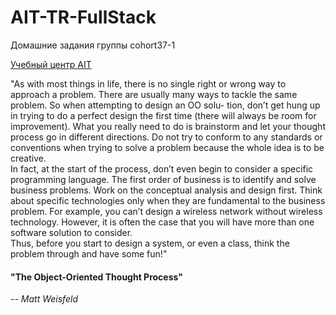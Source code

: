 # AIT-TR-FullStack

Домашние задания группы cohort37-1

[Учебный центр AIT](https://www.ait-tr.de/)

"As with most things in life, there is no single right or wrong way to approach a problem. There are usually many ways
to tackle the same problem. So when attempting to design an OO solu- tion, don’t get hung up in trying to do a perfect
design the first time (there will always be room for improvement). What you really need to do is brainstorm and let your
thought process go in different directions. Do not try to conform to any standards or conventions when trying to solve a
problem because the whole idea is to be creative.  
In fact, at the start of the process, don’t even begin to consider a specific programming language. The first order of
business is to identify and solve business problems. Work on the conceptual analysis and design first. Think about
specific technologies only when they are fundamental to the business problem. For example, you can’t design a wireless
network without wireless technology. However, it is often the case that you will have more than one software solution to
consider.  
Thus, before you start to design a system, or even a class, think the problem through and have some fun!"

#### "The Object-Oriented Thought Process"

-- _Matt Weisfeld_
